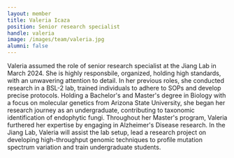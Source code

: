 ```yaml
---
layout: member
title: Valeria Icaza
position: Senior research specialist
handle: valeria
image: /images/team/valeria.jpg
alumni: false
---
```



Valeria assumed the role of senior research specialist at the Jiang Lab in March 2024. She is highly responsbile, organized, holding high standards, with an unwavering attention to detail. In her previous roles, she conducted research in a BSL-2 lab, trained individuals to adhere to SOPs and develop precise protocols.  Holding a Bachelor's and Master's degree in Biology with a focus on molecular genetics from Arizona State University, she began her research journey as an undergraduate, contributing to taxonomic identification of endophytic fungi. Throughout her Master's program, Valeria furthered her expertise by engaging in Alzheimer's Disease research. In the Jiang Lab, Valeria will assist the lab setup, lead a research project on developing high-throughput genomic techniques to profile mutation spectrum variation and train undergraduate students. 